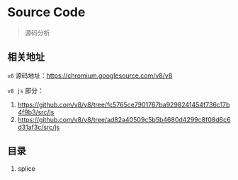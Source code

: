 # Source Code

> 源码分析

## 相关地址

`v8` 源码地址：<https://chromium.googlesource.com/v8/v8>

`v8 js` 部分：

1. <https://github.com/v8/v8/tree/fc5765ce7901767ba9298241454f736c17b4f9b3/src/js>
2. <https://github.com/v8/v8/tree/ad82a40509c5b5b4680d4299c8f08d6c6d31af3c/src/js>

## 目录

1. splice
